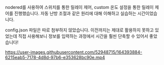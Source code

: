 nodered를 사용하여 스위치를 통한 릴레이 제어, custom 온도 설정을 통한 릴레이 제어를 진행했습니다. 자동 난방 조절과 같은 원리에 대해 이해하고 실습하는 시간이었습니다.

config.json 파일은 따로 첨부하지 않았습니다. 이전까지는 제대로 활용하지 못하고 있었는데 직접 사용해보니 정보를 입력하는 과정에서 시간을 훨씬 단축할 수 있어서 좋았습니다!

https://user-images.githubusercontent.com/52948715/164393884-6215eab5-7178-4d8d-97b6-e353628bc90e.mp4
